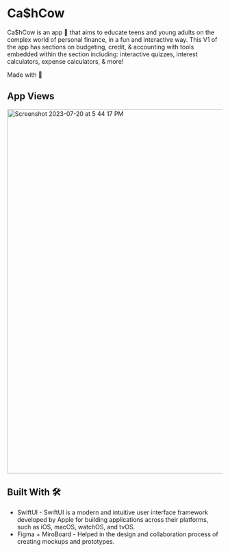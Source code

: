 # Ca$hCow

Ca$hCow is an app 📱 that aims to educate teens and young adults on the complex world of personal finance, in a fun and interactive way. This V1 of the app has sections on budgeting, credit, & accounting with tools embedded within the section including: interactive quizzes, interest calculators, expense calculators, & more!

Made with 🤍 

## App Views
<img width="850" alt="Screenshot 2023-07-20 at 5 44 17 PM" src="https://github.com/Anushka-Punukollu/CashCow/assets/121831894/80cb1f6d-d115-4cf0-8a39-8553121342b5">


## Built With 🛠
* SwiftUI - SwiftUI is a modern and intuitive user interface framework developed by Apple for building applications across their platforms, such as iOS, macOS, watchOS, and tvOS. 
* Figma + MiroBoard - Helped in the design and collaboration process of creating mockups and prototypes.
